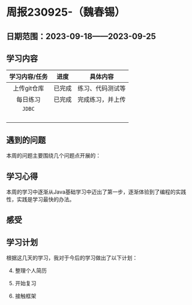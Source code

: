 # 周报230925-（魏春锡）

## 日期范围：2023-09-18——2023-09-25

## 学习内容

| 学习内容/任务 |  进度  |     具体内容     |
| :-----------: | :----: | :--------------: |
|  上传git仓库  | 已完成 | 练习、代码测试等 |
|   每日练习    | 已完成 | 完成练习，并上传 |
|    `JDBC`     |        |                  |
|               |        |                  |
|               |        |                  |
|               |        |                  |
|               |        |                  |

## 遇到的问题

本周的问题主要围绕几个问题点开展的：



## 学习心得

本周的学习中逐渐从Java基础学习中迈出了第一步，逐渐体验到了编程的实践性，实践是学习最快的办法。

## 感受



## 学习计划

根据这几天的学习，我对于今后的学习做出了以下计划：

4. 整理个人简历

5. 开始复习

6. 接触框架

   

   

   